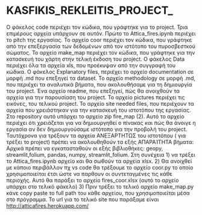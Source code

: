 # KASFIKIS_REKLEITIS_PROJECT_
Ο φάκελος code περιέχει τον κώδικα, που γράφτηκε για το project. Τρια  επιμέρους αρχεία υπάρχουν σε αυτόν. Πρώτο το Attica_fires.ipynb περιέχει το pitch της εργασίας. Το αρχείο coor περιέχει τον κώδικα, που γράφτηκε από την επεξεργασία των δεδομένων από τον ιστότοπο του πυροσβεστκού σώματος. Το αρχείο  make_map περιέχει τον κώδικα, που γράφτηκε για την κατασκευή του χάρτη στην τελική έκδοση του project.
Ο φάκελος Data περιέχει όλα τα αρχεία xls, που προέκυψαν από την συγγραφή του κώδικα.
Ο φάκελος Explanatory files, περιέχει το αρχείο documentation σε μορφή .md που επεξηγεί τα dataset. Το αρχείο methodology σε μορφή .md, που περιέχει τα αναλυτικά βήματα, που ακολουθήσαμε για τη δημιουργία του project. Ένα αρχείο readme, που επεξηγεί, πώς θα ανοιχθούν τα αρχεία για την παρουσίαση του project.
Το αρχείο pictures περιέχει τις εικόνες, του τελικού project.
Το αρχείο site needed files, που περιέχουν τα αρχεία που χρειάστηκαν για την κατασκευή του ιστοτόπου της εργασίας.
Στο repository αυτό υπάρχει το αρχείο zip  fire_map (2). Αυτό το αρχείο περιέχει ότι χρειάζεται για να δημιουργηθεί ο πίνακας και πώς θα άνοιγε η εργασία αν δεν δημιουργούσαμε ιστότοπο για την προβολή του project. Ταυτόχρονα για τρέξουν τα αρχεία ΑΝΕΞΑΡΤΗΤΩΣ του ιστοτόπου ( για τρέξει το project) πρέπει να ακολουθηθούν τα εξής ΑΠΑΡΑΊΤΗΤΑ βήματα: Αρχικά πρέπει να εγκατασταθούν οι εξής βιβλιοθήκες: geopy, streamlit,folium, pandas, numpy, streamlit_folium. Στη συνέχεια 1) να τρέξει το Attica_fires.ipynb αρχείο και θα σωθούν τα αρχεία xlsx.  2) Θα ανοιχθεί με κάποιο περιβάλλον πχ  vs code θα τρέξουμε το αρχείο coor.py το οποίο χρησιμοποιείται έτσι ώστε να παρθουν οι συντεταγμένες τις κάθε περιοχής. Αυτό θα παράξει το αρχείο fires_coor.xlsx (αυτό το αρχείο υπάρχει στο τελικό φάκελο) 3) Πριν τρέξει το τελικό αρχείο make_map.py κάνε copy paste το full path του κάθε αρχείου, που χρησιμοποιείται μέσα στο πρόγραμμα. 
Το url για το τελικό site που παράξαμε είναι http://atticafires.herokuapp.com/
